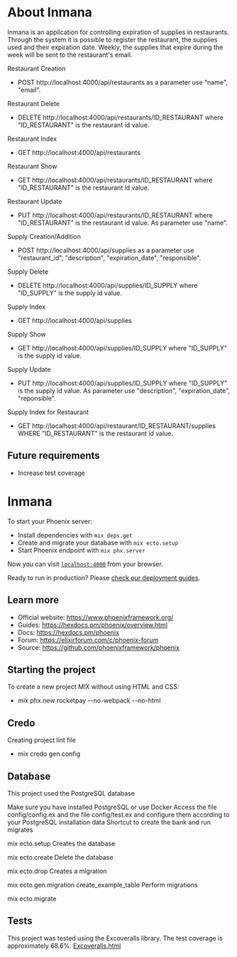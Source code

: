 # About Inmana
Inmana is an application for controlling expiration of supplies in restaurants.
Through the system it is possible to register the restaurant, the supplies used and their expiration date. Weekly, the supplies that expire during the week will be sent to the restaurant's email.

Restaurant Creation
  * POST http://localhost:4000/api/restaurants as a parameter use "name", "email".

Restaurant Delete
  * DELETE http://localhost:4000/api/restaurants/ID_RESTAURANT where "ID_RESTAURANT" is the restaurant id value.

Restaurant Index
  * GET http://localhost:4000/api/restaurants

Restaurant Show
  * GET http://localhost:4000/api/restaurants/ID_RESTAURANT where "ID_RESTAURANT" is the restaurant id value.

Restaurant Update
  * PUT http://localhost:4000/api/restaurants/ID_RESTAURANT where "ID_RESTAURANT" is the restaurant id value. As parameter use "name".

Supply Creation/Addition
  * POST http://localhost:4000/api/supplies as a parameter use "restaurant_id", "description", "expiration_date", "responsible".

Supply Delete
  * DELETE http://localhost:4000/api/supplies/ID_SUPPLY where "ID_SUPPLY" is the supply id value.

Supply Index
  * GET http://localhost:4000/api/supplies

Supply Show
  * GET http://localhost:4000/api/supplies/ID_SUPPLY where "ID_SUPPLY" is the supply id value.

Supply Update
  * PUT http://localhost:4000/api/supplies/ID_SUPPLY where "ID_SUPPLY" is the supply id value. As parameter use "description", "expiration_date", "reponsible".

Supply Index for Restaurant
  * GET http://localhost:4000/api/restaurant/ID_RESTAURANT/supplies WHERE "ID_RESTAURANT" is the restaurant id value.

## Future requirements

  * Increase test coverage

# Inmana

To start your Phoenix server:

  * Install dependencies with `mix deps.get`
  * Create and migrate your database with `mix ecto.setup`
  * Start Phoenix endpoint with `mix phx.server`

Now you can visit [`localhost:4000`](http://localhost:4000) from your browser.

Ready to run in production? Please [check our deployment guides](https://hexdocs.pm/phoenix/deployment.html).

## Learn more

  * Official website: https://www.phoenixframework.org/
  * Guides: https://hexdocs.pm/phoenix/overview.html
  * Docs: https://hexdocs.pm/phoenix
  * Forum: https://elixirforum.com/c/phoenix-forum
  * Source: https://github.com/phoenixframework/phoenix

## Starting the project
To create a new project MIX without using HTML and CSS:

  * mix phx.new rocketpay --no-webpack --no-html

## Credo
Creating project lint file

  * mix credo gen.config

## Database
This project used the PostgreSQL database

Make sure you have installed PostgreSQL or use Docker
Access the file config/config.ex and the file config/test.ex and configure them according to your PostgreSQL installation data
Shortcut to create the bank and run migrates

mix ecto.setup
Creates the database

mix ecto.create
Delete the database

mix ecto.drop
Creates a migration

mix ecto.gen.migration create_example_table
Perform migrations

mix ecto.migrate

## Tests
This project was tested using the Excoveralls library.
The test coverage is approximately 68.6%. 
<a href="/excoveralls.html">Excoveralls.html</a>
